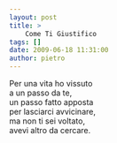 ```yaml
---
layout: post
title: >
    Come Ti Giustifico
tags: []
date: 2009-06-18 11:31:00
author: pietro
---
```

Per una vita ho vissuto<br/>a un passo da te,<br/>un passo fatto apposta<br/>per lasciarci avvicinare,<br/>ma non ti sei voltato,<br/>avevi altro da cercare.

